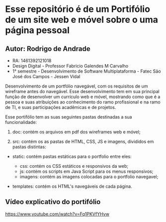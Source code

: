 # Esse repositório é de um Portifólio de um site web e móvel sobre o uma página pessoal

## Autor: Rodrigo de Andrade 
* RA: 1461392121018
* Design Digital - Professor Fabricio Galendes M Carvalho
* 1° semestre - Desenvolvimento de Software Multiplataforma - Fatec São José dos Campos - Jessen Vidal

Desenvolvimento de um portfólio navegável, com os requisitos de um wireframe antes do navegável. Esse desenvolvimento tem em sua principal função de desenvolver um currículo web e móvel, mostrando como que é a pessoa e suas atribuições ao conhecimento do ramo profissional e na ramo de TI, e suas participações acadêmicas e de projetos. 

Esse portifólio tem as suas seguintes pastas destinadas a sua funcionalidade:

1) doc: contém os arquivos em pdf dos wireframes web e móvel;

2) src: contém os as pastas de HTML, CSS, JS e imagens, divididos em pastas distintas:

* static: contém pastas estáticas para o portfolio entre eles:

	- css: contém os CSS estáticos e responsivos da web; 
	- js: contém os scripts em Java Script para os menus responsivos;
	- imagens: contém as imagens colocadas para o portfolio navegavel;

* templates: contém os HTML's navegáveis de cada página.

## Vídeo explicativo do portifólio
https://www.youtube.com/watch?v=Fq1PKVfYHvw